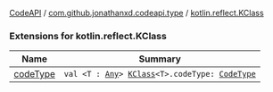 [CodeAPI](../../index.md) / [com.github.jonathanxd.codeapi.type](../index.md) / [kotlin.reflect.KClass](.)

### Extensions for kotlin.reflect.KClass

| Name | Summary |
|---|---|
| [codeType](code-type.md) | `val <T : `[`Any`](https://kotlinlang.org/api/latest/jvm/stdlib/kotlin/-any/index.html)`> `[`KClass`](https://kotlinlang.org/api/latest/jvm/stdlib/kotlin.reflect/-k-class/index.html)`<T>.codeType: `[`CodeType`](../-code-type/index.md) |

